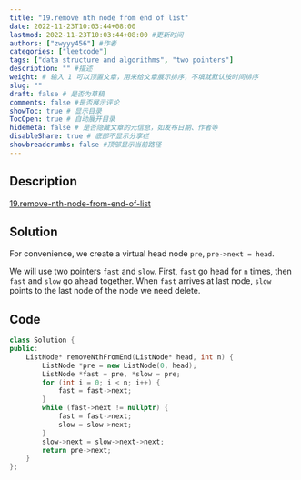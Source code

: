 ```yaml
---
title: "19.remove nth node from end of list"
date: 2022-11-23T10:03:44+08:00
lastmod: 2022-11-23T10:03:44+08:00 #更新时间
authors: ["zwyyy456"] #作者
categories: ["leetcode"]
tags: ["data structure and algorithms", "two pointers"]
description: "" #描述
weight: # 输入 1 可以顶置文章，用来给文章展示排序，不填就默认按时间排序
slug: ""
draft: false # 是否为草稿
comments: false #是否展示评论
showToc: true # 显示目录
TocOpen: true # 自动展开目录
hidemeta: false # 是否隐藏文章的元信息，如发布日期、作者等
disableShare: true # 底部不显示分享栏
showbreadcrumbs: false #顶部显示当前路径
---
```

## Description
[19.remove-nth-node-from-end-of-list](https://leetcode.cn/problems/remove-nth-node-from-end-of-list/)

## Solution
For convenience, we create a virtual head node `pre`, `pre->next = head`.

We will use two pointers `fast` and `slow`. First, `fast` go head for `n` times, then `fast` and `slow` go ahead together. When `fast` arrives at last node, `slow` points to the last node of the node we need delete.

## Code
```cpp
class Solution {
public:
    ListNode* removeNthFromEnd(ListNode* head, int n) {
        ListNode *pre = new ListNode(0, head);
        ListNode *fast = pre, *slow = pre;
        for (int i = 0; i < n; i++) {
            fast = fast->next;
        }
        while (fast->next != nullptr) {
            fast = fast->next;
            slow = slow->next;
        }
        slow->next = slow->next->next;
        return pre->next;
    }
};
```


